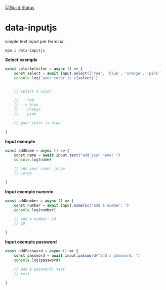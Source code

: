 [![Build Status](https://travis-ci.org/jorgesnk/data-inputjs.svg?branch=master)](https://travis-ci.org/jorgesnk/data-inputjs)

# data-inputjs
simple text input per terminal

    npm i data-inputjs


**Select exemple**
```js
const colorSelector = async () => {
    const select = await input.select(["red", 'blue', 'orange', 'pink'],'select a color')
    console.log(`your color is ${select}`)


    // select a color

    //    red
    //  -> blue
    //    orange
    //    pink

    // your color is blue

}
```
**Input exemple**
```js
const addName = async () => {
    const name = await input.text("add your name: ")
    console.log(name)

    // add your name: jorge
    // jorge

}
```


**Input exemple numeric**
```js
const addNumber = async () => {
    const number = await input.numeric("add a number: ")
    console.log(number)

    // add a number: 10
    // 10

}
```

**Input exemple password**
```js
const addPassword = async () => {
    const password = await input.password("add a password: ")
    console.log(password)

    // add a password: test
    // test

}
```




